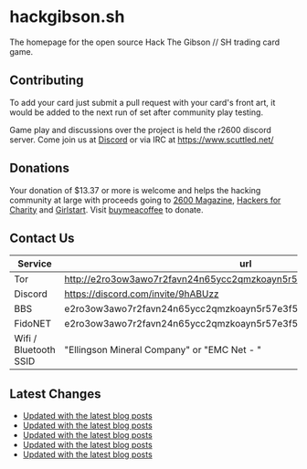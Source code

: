 # hackgibson.sh
The homepage for the open source Hack The Gibson // SH trading card game.


## Contributing

To add your card just submit a pull request with your card's front art, it would be added to the next run of set after community play testing.

Game play and discussions over the project is held the r2600 discord server. Come join us at [Discord](https://discord.com/invite/9hABUzz) or via IRC at https://www.scuttled.net/


## Donations

Your donation of $13.37 or more is welcome and helps the hacking community at large with proceeds going to [2600 Magazine](https://2600.com/), [Hackers for Charity](https://hackersforcharity.org) and [Girlstart](https://girlstart.org).  Visit [buymeacoffee](https://www.buymeacoffee.com/hackgibson.sh) to donate.


## Contact Us

Service | url
-|-
Tor | http://e2ro3ow3awo7r2favn24n65ycc2qmzkoayn5r57e3f56nvjwdcgg32ad.onion
Discord | https://discord.com/invite/9hABUzz
BBS | e2ro3ow3awo7r2favn24n65ycc2qmzkoayn5r57e3f56nvjwdcgg32ad.onion:23
FidoNET | e2ro3ow3awo7r2favn24n65ycc2qmzkoayn5r57e3f56nvjwdcgg32ad.onion:24554
Wifi / Bluetooth SSID | "Ellingson Mineral Company" or "EMC Net - <fidonet address>"

## Latest Changes
<!-- BLOG-POST-LIST:START -->
- [Updated with the latest blog posts](https://github.com/DFW2600/hackgibson.sh/commit/145b2b3f4090c5b0e7b069d8ca840d897e47e82d)
- [Updated with the latest blog posts](https://github.com/DFW2600/hackgibson.sh/commit/cd38578906e5ea97a9d36d5a83d0b06753ccaf41)
- [Updated with the latest blog posts](https://github.com/DFW2600/hackgibson.sh/commit/92a24631516dd835b8fa76f41409b55693caafd7)
- [Updated with the latest blog posts](https://github.com/DFW2600/hackgibson.sh/commit/f5bb09d3c7cd9fe0f2ed1bbb84074c01321bd5ef)
- [Updated with the latest blog posts](https://github.com/DFW2600/hackgibson.sh/commit/d4b3b3e95698deee870aa2885714fa24d564faa5)
<!-- BLOG-POST-LIST:END -->
